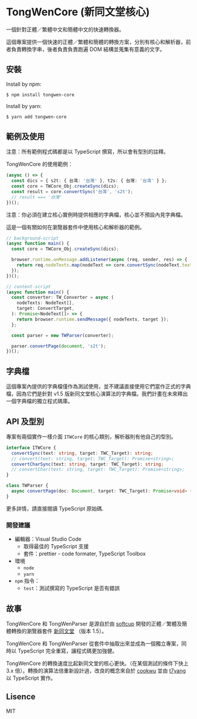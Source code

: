 # TongWenCore (新同文堂核心)

一個針對正體／繁體中文和簡體中文的快速轉換器。

這個專案提供一個快速的正體／繁體和簡體的轉換方案，分別有核心和解析器，前者負責轉換字串，後者負責負責跑遍 DOM 結構並蒐集有意義的文字。

## 安裝

Install by npm:
```bash
$ npm install tongwen-core
```

Install by yarn:
```bash
$ yarn add tongwen-core
```

## 範例及使用

注意：所有範例程式碼都是以 TypeScript 撰寫，所以會有型別的註釋。

TongWenCore 的使用範例：

```typescript
(async () => {
  const dics = { s2t: { 台湾: '台灣' }, t2s: { 台灣: '台湾' } };
  const core = TWCore_Obj.createSync(dics);
  const result = core.convertSync('台湾', 's2t');
  // result === '台灣'
})();
```

注意：你必須在建立核心實例時提供相應的字典檔，核心並不預設內見字典檔。

這是一個有關如何在瀏覽器套件中使用核心和解析器的範例。

```typescript
// background-script
(async function main() {
  const core = TWCore_Obj.createSync(dics);

  browser.runtime.onMessage.addListener(async (req, sender, res) => {
    return req.nodeTexts.map(nodeText => core.convertSync(nodeText.text, req.target));
  });
})();

// content-script
(async function main() {
  const converter: TW_Converter = async (
    nodeTexts: NodeText[],
    target: ConvertTarget,
  ): Promise<NodeText[]> => {
    return browser.runtime.sendMessage({ nodeTexts, target });
  };

  const parser = new TWParser(converter);

  parser.convertPage(document, 's2t');
})();
```

## 字典檔
這個專案內提供的字典檔僅作為測試使用，並不建議直接使用它們當作正式的字典檔，因為它們是針對 v1.5 版新同文堂核心演算法的字典檔。我們計畫在未來釋出一個字典檔的獨立程式碼庫。

## API 及型別

專案有兩個實作一樣介面 `ITWCore` 的核心類別，解析器則有他自己的型別。

```typescript
interface ITWCore {
  convertSync(text: string, target: TWC_Target): string;
  // convert(text: string, target: TWC_Target): Promise<string>;
  convertCharSync(text: string, target: TWC_Target): string;
  // convertChar(text: string, target: TWC_Target): Promise<string>;
}

class TWParser {
  async convertPage(doc: Document, target: TWC_Target): Promise<void> {}
}
```

更多詳情，請直接閱讀 TypeScript 原始碼.

### 開發建議

* 編輯器：Visual Studio Code
  * 取得最佳的 TypeScript 支援
  * 套件：prettier - code formater, TypeScript Toolbox
* 環境
  * `node`
  * `yarn`
* `npm` 指令：
  * `test`：測試撰寫的 TypeScript 是否有錯誤

## 故事

TongWenCore 和 TongWenParser 是源自於由 [softcup](https://github.com/softcup) 開發的正體／繁體及簡體轉換的瀏覽器套件 [新同文堂](https://github.com/tongwentang/New-Tongwentang-for-Firefox) （版本 1.5）。

TongWenCore 和 TongWenParser 從套件中抽取出來並成為一個獨立專案，同時以 TypeScript 完全重寫，讓程式碼更加強健。

TongWenCore 的轉換速度比起新同文堂的核心更快。（在某個測試的條件下快上 3.x 倍）。轉換的演算法倍重新設計過，改良的概念來自於 [cookwu](https://github.com/cookwu) 並由 [t7yang](https://github.com/t7yang) 以 TypeScript 實作。

## Lisence

MIT
